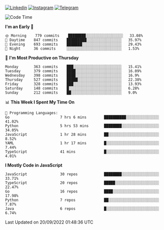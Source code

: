[![Linkedin](https://img.shields.io/badge/-Archie-blue?style=flat-square&labelColor=gray&logo=Linkedin&logoColor=white&link=https://www.linkedin.com/in/archisdi)](https://www.linkedin.com/in/archisdi)
[![Instagram](https://img.shields.io/badge/-@archisdi-orange?style=flat-square&labelColor=gray&logo=Instagram&logoColor=white&link=https://www.instagram.com/archisdi)](https://www.instagram.com/archisdi)
[![Telegram](https://img.shields.io/badge/-aai-informational?style=flat-square&labelColor=gray&logo=telegram&logoColor=white&link=https://t.me/archisdi)](https://t.me/archisdi)

<!--START_SECTION:waka-->
![Code Time](http://img.shields.io/badge/Code%20Time-1%2C658%20hrs%2058%20mins-blue)

**I'm an Early 🐤** 

```text
🌞 Morning    779 commits    ████████░░░░░░░░░░░░░░░░░   33.08% 
🌆 Daytime    847 commits    █████████░░░░░░░░░░░░░░░░   35.97% 
🌃 Evening    693 commits    ███████░░░░░░░░░░░░░░░░░░   29.43% 
🌙 Night      36 commits     ░░░░░░░░░░░░░░░░░░░░░░░░░   1.53%

```
📅 **I'm Most Productive on Thursday** 

```text
Monday       363 commits    ███░░░░░░░░░░░░░░░░░░░░░░   15.41% 
Tuesday      379 commits    ████░░░░░░░░░░░░░░░░░░░░░   16.09% 
Wednesday    398 commits    ████░░░░░░░░░░░░░░░░░░░░░   16.9% 
Thursday     527 commits    █████░░░░░░░░░░░░░░░░░░░░   22.38% 
Friday       328 commits    ███░░░░░░░░░░░░░░░░░░░░░░   13.93% 
Saturday     148 commits    █░░░░░░░░░░░░░░░░░░░░░░░░   6.28% 
Sunday       212 commits    ██░░░░░░░░░░░░░░░░░░░░░░░   9.0%

```


📊 **This Week I Spent My Time On** 

```text
💬 Programming Languages: 
Go                       7 hrs 6 mins        ██████████░░░░░░░░░░░░░░░   41.02% 
Python                   5 hrs 53 mins       ████████░░░░░░░░░░░░░░░░░   34.05% 
JavaScript               1 hr 28 mins        ██░░░░░░░░░░░░░░░░░░░░░░░   8.52% 
YAML                     1 hr 17 mins        █░░░░░░░░░░░░░░░░░░░░░░░░   7.44% 
TypeScript               41 mins             █░░░░░░░░░░░░░░░░░░░░░░░░   4.01%

```

**I Mostly Code in JavaScript** 

```text
JavaScript               30 repos            ████████░░░░░░░░░░░░░░░░░   33.71% 
TypeScript               20 repos            █████░░░░░░░░░░░░░░░░░░░░   22.47% 
Go                       16 repos            ████░░░░░░░░░░░░░░░░░░░░░   17.98% 
Python                   7 repos             ██░░░░░░░░░░░░░░░░░░░░░░░   7.87% 
Java                     6 repos             █░░░░░░░░░░░░░░░░░░░░░░░░   6.74%

```



 Last Updated on 20/09/2022 01:48:36 UTC
<!--END_SECTION:waka-->